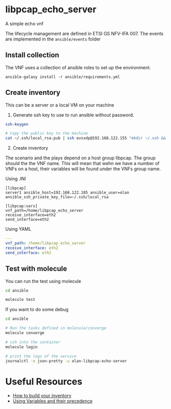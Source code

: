 # libpcap_echo_server
A simple echo vnf

The lifecycle management are defined in  ETSI GS NFV-IFA 007. The events are implemented in the `ansible/events` folder

## Install collection

The VNF uses a collection of ansible roles to set up the environment.

`ansible-galaxy install -r ansible/requirements.yml`

## Create inventory

This can be a server or a local VM on your machine

1. Generate ssh key to use to run ansible without password.
   
```bash
ssh-keygen

# Copy the public key to the machine
cat ~/.ssh/local_rsa.pub | ssh ovsxdp@192.168.122.155 "mkdir ~/.ssh && cat >> ~/.ssh/authorized_keys"
```

2. Create inventory
   
The scenario and the plays depend on a host group libpcap. The group should the the VNF name. This will mean that wehn we have a number of VNFs on a host, their variables will be found under the VNFs group name.

Using .INI
```
[libpcap]
server1 ansible_host=192.168.122.185 ansible_user=olan ansible_ssh_private_key_file=~/.ssh/local_rsa

[libpcap:vars]
vnf_path=/home/libpcap_echo_server
receive_interface=eth2
send_interface=eth2
```

Using YAML
```yaml
---
vnf_path: /home/libpcap_echo_server
receive_interface: eth2
send_interface: eth2
```
## Test with molecule

You can run the test using molecule

```bash
cd ansible

molecule test
```

If you want to do some debug

```bash
cd ansible

# Run the tasks defined in molecule/converge
molecule converge

# ssh into the container
molecule login

# print the logs of the service
journalctl -o json-pretty -u olan-libpcap-echo-server
```

# Useful Resources
- [How to build your inventory](https://docs.ansible.com/ansible/latest/user_guide/intro_inventory.html)
- [Using Variables and their precedence](https://docs.ansible.com/ansible/latest/user_guide/playbooks_variables.html)